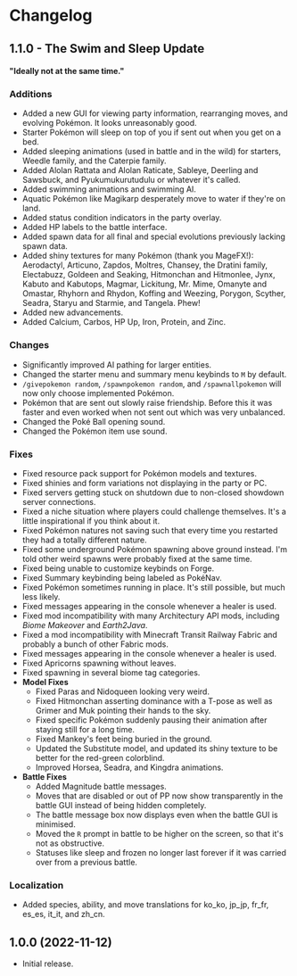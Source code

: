 # Changelog

## 1.1.0 - The Swim and Sleep Update
#### "Ideally not at the same time."


### Additions
- Added a new GUI for viewing party information, rearranging moves, and evolving Pokémon. It looks unreasonably good.
- Starter Pokémon will sleep on top of you if sent out when you get on a bed.
- Added sleeping animations (used in battle and in the wild) for starters, Weedle family, and the Caterpie family.
- Added Alolan Rattata and Alolan Raticate, Sableye, Deerling and Sawsbuck, and Pyukumukurutudulu or whatever it's called.
- Added swimming animations and swimming AI.
- Aquatic Pokémon like Magikarp desperately move to water if they're on land.
- Added status condition indicators in the party overlay.
- Added HP labels to the battle interface.
- Added spawn data for all final and special evolutions previously lacking spawn data.
- Added shiny textures for many Pokémon (thank you MageFX!): Aerodactyl, Articuno, Zapdos, Moltres, Chansey, the Dratini family, Electabuzz, Goldeen and Seaking, Hitmonchan and Hitmonlee, Jynx, Kabuto and Kabutops, Magmar, Lickitung, Mr. Mime, Omanyte and Omastar, Rhyhorn and Rhydon, Koffing and Weezing, Porygon, Scyther, Seadra, Staryu and Starmie, and Tangela. Phew!
- Added new advancements.
- Added Calcium, Carbos, HP Up, Iron, Protein, and Zinc.

### Changes
- Significantly improved AI pathing for larger entities.
- Changed the starter menu and summary menu keybinds to `M` by default.
- `/givepokemon random`, `/spawnpokemon random`, and `/spawnallpokemon` will now only choose implemented Pokémon.
- Pokémon that are sent out slowly raise friendship. Before this it was faster and even worked when not sent out which was very unbalanced.
- Changed the Poké Ball opening sound.
- Changed the Pokémon item use sound.

### Fixes
- Fixed resource pack support for Pokémon models and textures.
- Fixed shinies and form variations not displaying in the party or PC.
- Fixed servers getting stuck on shutdown due to non-closed showdown server connections.
- Fixed a niche situation where players could challenge themselves. It's a little inspirational if you think about it.
- Fixed Pokémon natures not saving such that every time you restarted they had a totally different nature.
- Fixed some underground Pokémon spawning above ground instead. I'm told other weird spawns were probably fixed at the same time.
- Fixed being unable to customize keybinds on Forge.
- Fixed Summary keybinding being labeled as PokéNav.
- Fixed Pokémon sometimes running in place. It's still possible, but much less likely.
- Fixed messages appearing in the console whenever a healer is used.
- Fixed mod incompatibility with many Architectury API mods, including *Biome Makeover* and *Earth2Java*.
- Fixed a mod incompatibility with Minecraft Transit Railway Fabric and probably a bunch of other Fabric mods.
- Fixed messages appearing in the console whenever a healer is used.
- Fixed Apricorns spawning without leaves.
- Fixed spawning in several biome tag categories.
- **Model Fixes**
    - Fixed Paras and Nidoqueen looking very weird.
    - Fixed Hitmonchan asserting dominance with a T-pose as well as Grimer and Muk pointing their hands to the sky.
    - Fixed specific Pokémon suddenly pausing their animation after staying still for a long time.
    - Fixed Mankey's feet being buried in the ground.
    - Updated the Substitute model, and updated its shiny texture to be better for the red-green colorblind.
    - Improved Horsea, Seadra, and Kingdra animations.
- **Battle Fixes**
    - Added Magnitude battle messages.
    - Moves that are disabled or out of PP now show transparently in the battle GUI instead of being hidden completely.
    - The battle message box now displays even when the battle GUI is minimised.
    - Moved the `R` prompt in battle to be higher on the screen, so that it's not as obstructive.
    - Statuses like sleep and frozen no longer last forever if it was carried over from a previous battle.

### Localization
- Added species, ability, and move translations for ko_ko, jp_jp, fr_fr, es_es, it_it, and zh_cn. 
## 1.0.0 (2022-11-12)
- Initial release.